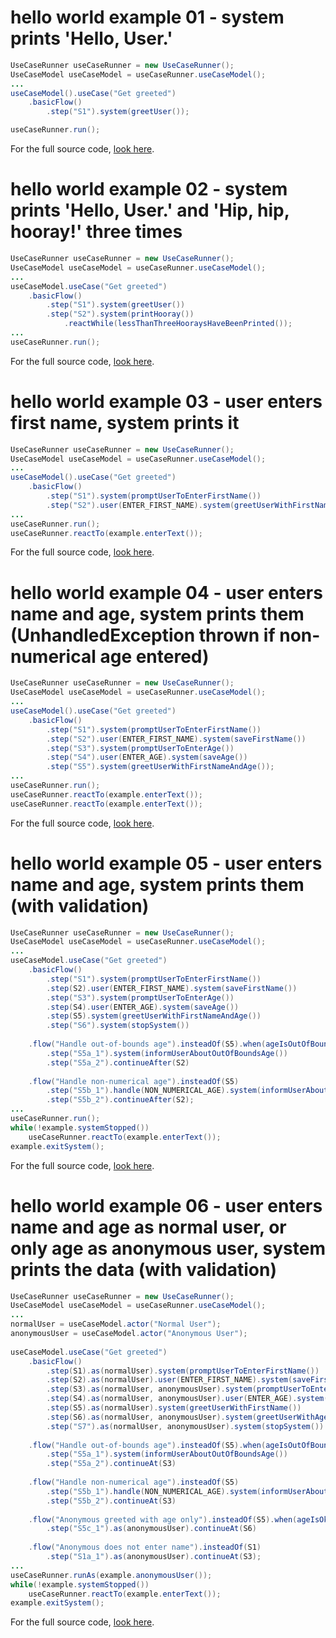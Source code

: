 # hello world example 01 - system prints 'Hello, User.'
``` java
UseCaseRunner useCaseRunner = new UseCaseRunner();
UseCaseModel useCaseModel = useCaseRunner.useCaseModel();
...		
useCaseModel().useCase("Get greeted")
	.basicFlow()
		.step("S1").system(greetUser());

useCaseRunner.run();
```
For the full source code, [look here](https://github.com/bertilmuth/requirementsascode/blob/master/requirementsascodeexamples/helloworld/src/main/java/helloworld/HelloWorld01_PrintHelloUserExample.java).

# hello world example 02 - system prints 'Hello, User.' and 'Hip, hip, hooray!' three times
``` java
UseCaseRunner useCaseRunner = new UseCaseRunner();
UseCaseModel useCaseModel = useCaseRunner.useCaseModel();
...		
useCaseModel.useCase("Get greeted")
	.basicFlow()
		.step("S1").system(greetUser())
		.step("S2").system(printHooray())
			.reactWhile(lessThanThreeHooraysHaveBeenPrinted());
...
useCaseRunner.run();
```
For the full source code, [look here](https://github.com/bertilmuth/requirementsascode/blob/master/requirementsascodeexamples/helloworld/src/main/java/helloworld/HelloWorld02_PrintHelloUserAndHipHipHoorayThreeTimesExample.java).


# hello world example 03 - user enters first name, system prints it
``` java
UseCaseRunner useCaseRunner = new UseCaseRunner();
UseCaseModel useCaseModel = useCaseRunner.useCaseModel();
...		
useCaseModel().useCase("Get greeted")
	.basicFlow()
		.step("S1").system(promptUserToEnterFirstName())
		.step("S2").user(ENTER_FIRST_NAME).system(greetUserWithFirstName());
...
useCaseRunner.run();
useCaseRunner.reactTo(example.enterText());
```
For the full source code, [look here](https://github.com/bertilmuth/requirementsascode/blob/master/requirementsascodeexamples/helloworld/src/main/java/helloworld/HelloWorld03_EnterNameExample.java).

# hello world example 04 - user enters name and age, system prints them (UnhandledException thrown if non-numerical age entered)
``` java
UseCaseRunner useCaseRunner = new UseCaseRunner();
UseCaseModel useCaseModel = useCaseRunner.useCaseModel();
...		
useCaseModel().useCase("Get greeted")
	.basicFlow()
		.step("S1").system(promptUserToEnterFirstName())
		.step("S2").user(ENTER_FIRST_NAME).system(saveFirstName())
		.step("S3").system(promptUserToEnterAge())
		.step("S4").user(ENTER_AGE).system(saveAge())
		.step("S5").system(greetUserWithFirstNameAndAge());
...
useCaseRunner.run();
useCaseRunner.reactTo(example.enterText());
useCaseRunner.reactTo(example.enterText());
```
For the full source code, [look here](https://github.com/bertilmuth/requirementsascode/blob/master/requirementsascodeexamples/helloworld/src/main/java/helloworld/HelloWorld04_EnterNameAndAgeExample.java).

# hello world example 05 - user enters name and age, system prints them (with validation)
``` java
UseCaseRunner useCaseRunner = new UseCaseRunner();
UseCaseModel useCaseModel = useCaseRunner.useCaseModel();
...		
useCaseModel.useCase("Get greeted")
	.basicFlow()
		.step("S1").system(promptUserToEnterFirstName())
		.step(S2).user(ENTER_FIRST_NAME).system(saveFirstName())
		.step("S3").system(promptUserToEnterAge())
		.step(S4).user(ENTER_AGE).system(saveAge())
		.step(S5).system(greetUserWithFirstNameAndAge())
		.step("S6").system(stopSystem())
			
	.flow("Handle out-of-bounds age").insteadOf(S5).when(ageIsOutOfBounds())
		.step("S5a_1").system(informUserAboutOutOfBoundsAge())
		.step("S5a_2").continueAfter(S2)
			
	.flow("Handle non-numerical age").insteadOf(S5)
		.step("S5b_1").handle(NON_NUMERICAL_AGE).system(informUserAboutNonNumericalAge())
		.step("S5b_2").continueAfter(S2);		
...
useCaseRunner.run();
while(!example.systemStopped())
	useCaseRunner.reactTo(example.enterText());	
example.exitSystem();
```
For the full source code, [look here](https://github.com/bertilmuth/requirementsascode/blob/master/requirementsascodeexamples/helloworld/src/main/java/helloworld/HelloWorld05_EnterNameAndAgeWithValidationExample.java).

# hello world example 06 - user enters name and age as normal user, or only age as anonymous user, system prints the data (with validation)
``` java
UseCaseRunner useCaseRunner = new UseCaseRunner();
UseCaseModel useCaseModel = useCaseRunner.useCaseModel();
...
normalUser = useCaseModel.actor("Normal User");
anonymousUser = useCaseModel.actor("Anonymous User");
		
useCaseModel.useCase("Get greeted")
	.basicFlow()
		.step(S1).as(normalUser).system(promptUserToEnterFirstName())
		.step(S2).as(normalUser).user(ENTER_FIRST_NAME).system(saveFirstName())
		.step(S3).as(normalUser, anonymousUser).system(promptUserToEnterAge())
		.step(S4).as(normalUser, anonymousUser).user(ENTER_AGE).system(saveAge())
		.step(S5).as(normalUser).system(greetUserWithFirstName())
		.step(S6).as(normalUser, anonymousUser).system(greetUserWithAge())
		.step("S7").as(normalUser, anonymousUser).system(stopSystem())
			
	.flow("Handle out-of-bounds age").insteadOf(S5).when(ageIsOutOfBounds())
		.step("S5a_1").system(informUserAboutOutOfBoundsAge())
		.step("S5a_2").continueAt(S3)
			
	.flow("Handle non-numerical age").insteadOf(S5)
		.step("S5b_1").handle(NON_NUMERICAL_AGE).system(informUserAboutNonNumericalAge())
		.step("S5b_2").continueAt(S3)
		
	.flow("Anonymous greeted with age only").insteadOf(S5).when(ageIsOk())
		.step("S5c_1").as(anonymousUser).continueAt(S6)
		
	.flow("Anonymous does not enter name").insteadOf(S1)
		.step("S1a_1").as(anonymousUser).continueAt(S3);	
...
useCaseRunner.runAs(example.anonymousUser());			
while(!example.systemStopped())
	useCaseRunner.reactTo(example.enterText());	
example.exitSystem();
```
For the full source code, [look here](https://github.com/bertilmuth/requirementsascode/blob/master/requirementsascodeexamples/helloworld/src/main/java/helloworld/HelloWorld06_EnterNameAndAgeWithAnonymousUserExample.java).
